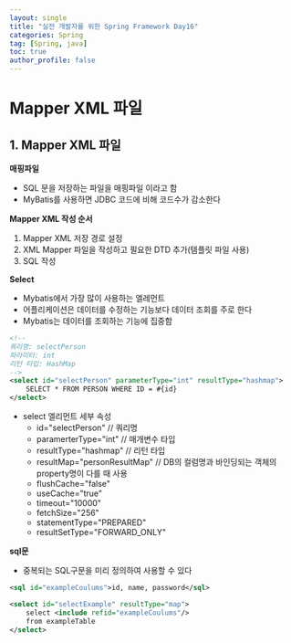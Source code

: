```yaml
---
layout: single
title: "실전 개발자를 위한 Spring Framework Day16"
categories: Spring
tag: [Spring, java]
toc: true
author_profile: false
---
```

# Mapper XML 파일

## 1. Mapper XML 파일

**매핑파일**

* SQL 문을 저장하는 파일을 매핑파일 이라고 함
* MyBatis를 사용하면 JDBC 코드에 비해 코드수가 감소한다



 **Mapper XML 작성 순서**

1. Mapper XML 저장 경로 설정
2. XML Mapper 파일을 작성하고 필요한 DTD 추가(템플릿 파일 사용)
3. SQL 작성



**Select**

* Mybatis에서 가장 많이 사용하는 엘레먼트
* 어플리케이션은 데이터를 수정하는 기능보다 데이터 조회를 주로 한다
* Mybatis는 데이터를 조회하는 기능에 집중함

```xml
<!-- 
쿼리명: selectPerson
파라미터: int
리턴 타입: HashMap
-->
<select id="selectPerson" parameterType="int" resultType="hashmap">
	SELECT * FROM PERSON WHERE ID = #{id}
</select>
```

* select 엘리먼트 세부 속성
  * id="selectPerson" // 쿼리명
  * paramerterType="int" // 매개변수 타입
  * resultType="hashmap" // 리턴 타입
  * resultMap="personResultMap" // DB의 컬럼명과 바인딩되는 객체의 property명이 다를 때 사용
  * flushCache="false" 
  * useCache="true"
  * timeout="10000"
  * fetchSize="256"
  * statementType="PREPARED"
  * resultSetType="FORWARD_ONLY"



**sql문**

* 중복되는 SQL구문을 미리 정의하여 사용할 수 있다

```xml
<sql id="exampleCoulums">id, name, password</sql>

<select id="selectExample" resultType="map">
	select <include refid="exampleCoulums"/>
    from exampleTable
</select>
```



